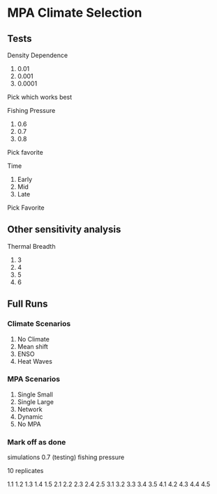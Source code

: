 # MPA Climate Selection


## Tests

Density Dependence

1. 0.01
2. 0.001
3. 0.0001

Pick which works best

Fishing Pressure
1. 0.6
2. 0.7
3. 0.8

Pick favorite

Time
1. Early
2. Mid
3. Late

Pick Favorite

## Other sensitivity analysis

Thermal Breadth
1. 3
2. 4
3. 5
4. 6

## Full Runs

### Climate Scenarios

1. No Climate
2. Mean shift
3. ENSO
4. Heat Waves

### MPA Scenarios

1. Single Small
2. Single Large
3. Network
4. Dynamic
5. No MPA 

### Mark off as done

simulations 0.7 (testing) fishing pressure

10 replicates 

1.1
1.2
1.3
1.4
1.5
2.1
2.2
2.3
2.4
2.5
3.1
3.2
3.3
3.4
3.5
4.1
4.2
4.3
4.4
4.5
